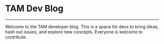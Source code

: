 # TAM Dev Blog
---

Welcome to the TAM developer blog. This is a space for devs to bring ideas, hash out issues, and explore new concepts.  Everyone is welcome to contribute. 

<posts />

<!-- post content coming from content.json <demo-component /> -->
